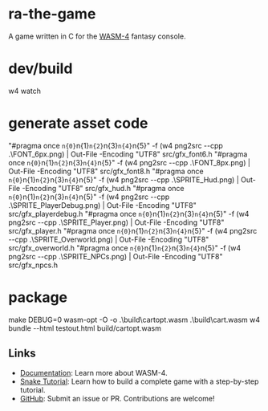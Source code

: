 # ra-the-game

A game written in C for the [WASM-4](https://wasm4.org) fantasy console.


# dev/build
w4 watch

# generate asset code
"#pragma once `n{0}`n{1}`n{2}`n{3}`n{4}`n{5}" -f (w4 png2src --cpp .\FONT_6px.png) | Out-File -Encoding "UTF8" src/gfx_font6.h
"#pragma once `n{0}`n{1}`n{2}`n{3}`n{4}`n{5}" -f (w4 png2src --cpp .\FONT_8px.png) | Out-File -Encoding "UTF8" src/gfx_font8.h
"#pragma once `n{0}`n{1}`n{2}`n{3}`n{4}`n{5}" -f (w4 png2src --cpp .\SPRITE_Hud.png) | Out-File -Encoding "UTF8" src/gfx_hud.h
"#pragma once `n{0}`n{1}`n{2}`n{3}`n{4}`n{5}" -f (w4 png2src --cpp .\SPRITE_PlayerDebug.png) | Out-File -Encoding "UTF8" src/gfx_playerdebug.h
"#pragma once `n{0}`n{1}`n{2}`n{3}`n{4}`n{5}" -f (w4 png2src --cpp .\SPRITE_Player.png) | Out-File -Encoding "UTF8" src/gfx_player.h
"#pragma once `n{0}`n{1}`n{2}`n{3}`n{4}`n{5}" -f (w4 png2src --cpp .\SPRITE_Overworld.png) | Out-File -Encoding "UTF8" src/gfx_overworld.h
"#pragma once `n{0}`n{1}`n{2}`n{3}`n{4}`n{5}" -f (w4 png2src --cpp .\SPRITE_NPCs.png) | Out-File -Encoding "UTF8" src/gfx_npcs.h

# package
make DEBUG=0
wasm-opt -O -o .\build\cartopt.wasm .\build\cart.wasm
w4 bundle --html testout.html build/cartopt.wasm

## Links

- [Documentation](https://wasm4.org/docs): Learn more about WASM-4.
- [Snake Tutorial](https://wasm4.org/docs/tutorials/snake/goal): Learn how to build a complete game
  with a step-by-step tutorial.
- [GitHub](https://github.com/aduros/wasm4): Submit an issue or PR. Contributions are welcome!
